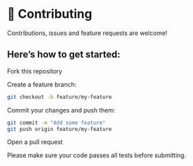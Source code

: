 # 🤝 Contributing

Contributions, issues and feature requests are welcome!

## Here’s how to get started:

Fork this repository

Create a feature branch:

```bash
git checkout -b feature/my-feature
```


Commit your changes and push them:

```bash
git commit -m "Add some feature"
git push origin feature/my-feature
```

Open a pull request

Please make sure your code passes all tests before submitting.


